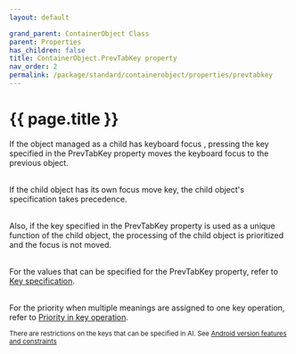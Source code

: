 ```yaml
---
layout: default

grand_parent: ContainerObject Class
parent: Properties
has_children: false
title: ContainerObject.PrevTabKey property
nav_order: 2
permalink: /package/standard/containerobject/properties/prevtabkey
---
```

# {{ page.title }}

If the object managed as a child has keyboard focus , pressing the key specified in the PrevTabKey property moves the keyboard focus to the previous object.<br><br>

 

If the child object has its own focus move key, the child object's specification takes precedence.<br><br>

Also, if the key specified in the PrevTabKey property is used as a unique function of the child object, the processing of the child object is prioritized and the focus is not moved.<br><br>

 

For the values ​​that can be specified for the PrevTabKey property, refer to [Key specification](/base/key).<br><br>

 

For the priority when multiple meanings are assigned to one key operation, refer to [Priority in key operation](/base/key#priority-order-for-key-operations).

<small>There are restrictions on the keys that can be specified in AI. See [Android version features and constraints](/bizBrowserV/2/2-5/)</small>
